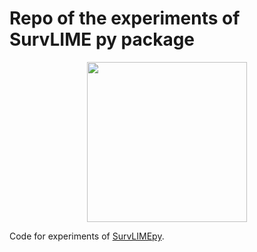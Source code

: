 # Repo of the experiments of SurvLIME py package

<p align="center">
    <img src="https://github.com/imatge-upc/SurvLIMEpy/blob/main/logo.png?raw=true" width="256" height="256">
</p>

Code for experiments of [SurvLIMEpy](https://pypi.org/project/survlimepy/).
